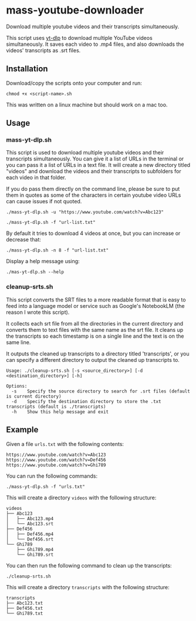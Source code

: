 # mass-youtube-downloader

Download multiple youtube videos and their transcripts simultaneously. 

This script uses [yt-dlp](https://github.com/yt-dlp/yt-dlp) to download multiple YouTube videos simultaneously. It saves each video to .mp4 files, and also downloads the videos' transcripts as .srt files. 

## Installation

Download/copy the scripts onto your computer and run:

```shell
chmod +x <script-name>.sh
```

This was written on a linux machine but should work on a mac too.

## Usage

### mass-yt-dlp.sh

This script is used to download multiple youtube videos and their transcripts simultaneously. You can give it a list of URLs in the terminal or you can pass it a list of URLs in a text file. It will create a new directory titled "videos" and download the videos and their transcripts to subfolders for each video in that folder. 

If you do pass them directly on the command line, please be sure to put them in quotes as some of the characters in certain youtube video URLs can cause issues if not quoted.

```shell
./mass-yt-dlp.sh -u "https://www.youtube.com/watch?v=Abc123"
```

```shell
./mass-yt-dlp.sh -f "url-list.txt"
```

By default it tries to download 4 videos at once, but you can increase or decrease that:

```shell
./mass-yt-dlp.sh -n 8 -f "url-list.txt"
```

Display a help message using:

```shell
./mas-yt-dlp.sh --help
```

### cleanup-srts.sh

This script converts the SRT files to a more readable format that is easy to feed into a language model or service such as Google's NotebookLM (the reason I wrote this script). 

It collects each srt file from all the directories in the current directory and converts them to text files with the same name as the srt file. It cleans up the transcripts so each timestamp is on a single line and the text is on the same line. 

It outputs the cleaned up transcripts to a directory titled 'transcripts', or you can specify a different directory to output the cleaned up transcripts to.

```plaintext
Usage: ./cleanup-srts.sh [-s <source_directory>] [-d <destination_directory>] [-h]

Options:
  -s    Specify the source directory to search for .srt files (default is current directory)
  -d    Specify the destination directory to store the .txt transcripts (default is ./transcripts)
  -h    Show this help message and exit
```

## Example

Given a file `urls.txt` with the following contents:

```plaintext
https://www.youtube.com/watch?v=Abc123
https://www.youtube.com/watch?v=Def456
https://www.youtube.com/watch?v=Ghi789
```

You can run the following commands:

```shell
./mass-yt-dlp.sh -f "urls.txt"
```

This will create a directory `videos` with the following structure:

```plaintext
videos
├── Abc123
│   ├── Abc123.mp4
│   └── Abc123.srt
├── Def456
│   ├── Def456.mp4
│   └── Def456.srt
└── Ghi789
    ├── Ghi789.mp4
    └── Ghi789.srt
```

You can then run the following command to clean up the transcripts:

```shell
./cleanup-srts.sh
```

This will create a directory `transcripts` with the following structure:

```plaintext
transcripts
├── Abc123.txt
├── Def456.txt
└── Ghi789.txt
```